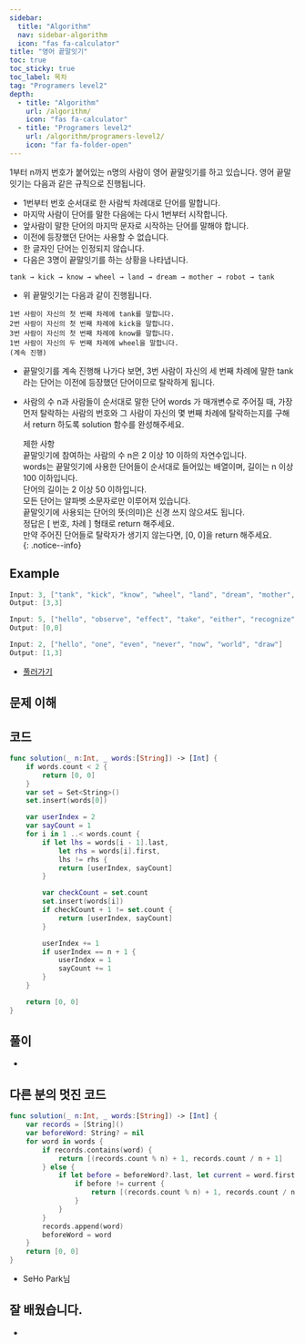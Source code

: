 ```yaml
---
sidebar:
  title: "Algorithm"
  nav: sidebar-algorithm
  icon: "fas fa-calculator"
title: "영어 끝말잇기"
toc: true
toc_sticky: true
toc_label: 목차
tag: "Programers level2"
depth:
  - title: "Algorithm"
    url: /algorithm/
    icon: "fas fa-calculator"
  - title: "Programers level2"
    url: /algorithm/programers-level2/
    icon: "far fa-folder-open"
---
```

1부터 n까지 번호가 붙어있는 n명의 사람이 영어 끝말잇기를 하고 있습니다. 영어 끝말잇기는 다음과 같은 규칙으로 진행됩니다.

- 1번부터 번호 순서대로 한 사람씩 차례대로 단어를 말합니다.
- 마지막 사람이 단어를 말한 다음에는 다시 1번부터 시작합니다.
- 앞사람이 말한 단어의 마지막 문자로 시작하는 단어를 말해야 합니다.
- 이전에 등장했던 단어는 사용할 수 없습니다.
- 한 글자인 단어는 인정되지 않습니다.
- 다음은 3명이 끝말잇기를 하는 상황을 나타냅니다.
```
tank → kick → know → wheel → land → dream → mother → robot → tank
```
- 위 끝말잇기는 다음과 같이 진행됩니다.
```
1번 사람이 자신의 첫 번째 차례에 tank를 말합니다.
2번 사람이 자신의 첫 번째 차례에 kick을 말합니다.
3번 사람이 자신의 첫 번째 차례에 know를 말합니다.
1번 사람이 자신의 두 번째 차례에 wheel을 말합니다.
(계속 진행)
```
- 끝말잇기를 계속 진행해 나가다 보면, 3번 사람이 자신의 세 번째 차례에 말한 tank 라는 단어는 이전에 등장했던 단어이므로 탈락하게 됩니다.

- 사람의 수 n과 사람들이 순서대로 말한 단어 words 가 매개변수로 주어질 때, 가장 먼저 탈락하는 사람의 번호와 그 사람이 자신의 몇 번째 차례에 탈락하는지를 구해서 return 하도록 solution 함수를 완성해주세요.

    제한 사항<br/>
    끝말잇기에 참여하는 사람의 수 n은 2 이상 10 이하의 자연수입니다.<br/>
    words는 끝말잇기에 사용한 단어들이 순서대로 들어있는 배열이며, 길이는 n 이상 100 이하입니다.<br/>
    단어의 길이는 2 이상 50 이하입니다.<br/>
    모든 단어는 알파벳 소문자로만 이루어져 있습니다.<br/>
    끝말잇기에 사용되는 단어의 뜻(의미)은 신경 쓰지 않으셔도 됩니다.<br/>
    정답은 [ 번호, 차례 ] 형태로 return 해주세요.<br/>
    만약 주어진 단어들로 탈락자가 생기지 않는다면, [0, 0]을 return 해주세요.<br/>
    {: .notice--info}

## Example
```swift
Input: 3, ["tank", "kick", "know", "wheel", "land", "dream", "mother", "robot", "tank"]
Output: [3,3]
```

```swift
Input: 5, ["hello", "observe", "effect", "take", "either", "recognize", "encourage", "ensure", "establish", "hang", "gather", "refer", "reference", "estimate", "executive"]
Output: [0,0]
```

```swift
Input: 2, ["hello", "one", "even", "never", "now", "world", "draw"]
Output: [1,3]
```

* [풀러가기](https://programmers.co.kr/learn/courses/30/lessons/12981?language=swift)

## 문제 이해


## 코드
```swift
func solution(_ n:Int, _ words:[String]) -> [Int] {
    if words.count < 2 {
        return [0, 0]
    }
    var set = Set<String>()
    set.insert(words[0])

    var userIndex = 2
    var sayCount = 1
    for i in 1 ..< words.count {
        if let lhs = words[i - 1].last,
            let rhs = words[i].first,
            lhs != rhs {
            return [userIndex, sayCount]
        }

        var checkCount = set.count
        set.insert(words[i])
        if checkCount + 1 != set.count {
            return [userIndex, sayCount]
        }

        userIndex += 1
        if userIndex == n + 1 {
            userIndex = 1
            sayCount += 1
        }
    }

    return [0, 0]
}
```

## 풀이
-

## 다른 분의 멋진 코드
```swift
func solution(_ n:Int, _ words:[String]) -> [Int] {
    var records = [String]()
    var beforeWord: String? = nil
    for word in words {
        if records.contains(word) {
            return [(records.count % n) + 1, records.count / n + 1]
        } else {
            if let before = beforeWord?.last, let current = word.first {
                if before != current {
                    return [(records.count % n) + 1, records.count / n + 1]
                }
            }
        }
        records.append(word)
        beforeWord = word
    }
    return [0, 0]
}
```
- SeHo Park님

## 잘 배웠습니다.
-
